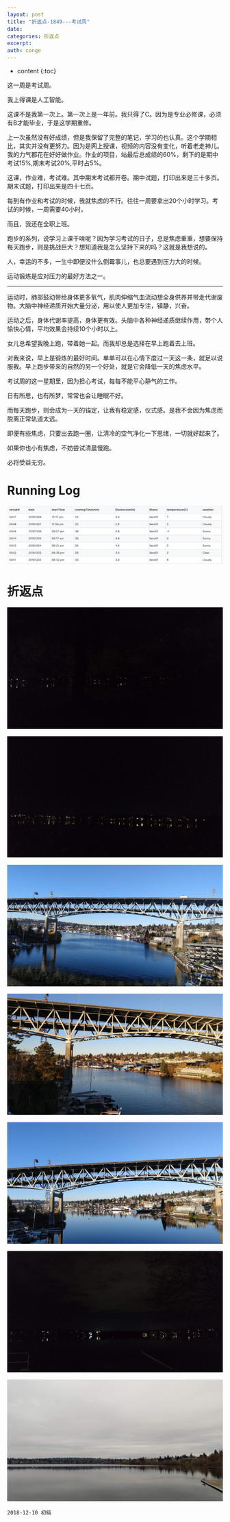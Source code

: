 ```yaml
---
layout: post
title: "折返点-1849---考试周"
date:
categories: 折返点
excerpt:
auth: conge
---
```

* content
{:toc}

这一周是考试周。

我上得课是人工智能。

这课不是我第一次上。第一次上是一年前。我只得了C。因为是专业必修课，必须有B才能毕业，于是这学期重修。

上一次虽然没有好成绩，但是我保留了完整的笔记，学习的也认真。这个学期相比，其实并没有更努力。因为是网上授课，视频的内容没有变化，听着老走神儿。我的力气都花在好好做作业。作业的项目，站最后总成绩的60%，剩下的是期中考试15%,期末考试20%,平时占5%。

这课，作业难，考试难。其中期末考试都开卷。期中试题，打印出来是三十多页。期末试题，打印出来是四十七页。

每到有作业和考试的时候，我就焦虑的不行。往往一周要拿出20个小时学习。考试的时候，一周需要40小时。

而且，我还在全职上班。

跑步的系列，说学习上课干啥呢？因为学习考试的日子，总是焦虑重重，想要保持每天跑步，则是挑战巨大？想知道我是怎么坚持下来的吗？这就是我想说的。

人，幸运的不多，一生中即便没什么倒霉事儿，也总要遇到压力大的时候。

运动锻炼是应对压力的最好方法之一。

----


运动时，肺部鼓动带给身体更多氧气，肌肉伸缩气血流动想全身供养并带走代谢废物。大脑中神经递质开始大量分泌，用以使人更加专注，镇静，兴奋。

运动之后，身体代谢率提高，身体更有效。头脑中各种神经递质继续作用，带个人愉快心情，平均效果会持续10个小时以上。

女儿总希望我晚上跑，带着她一起。而我却总是选择在早上跑着去上班。

对我来说，早上是锻炼的最好时间。单单可以在心情下度过一天这一条，就足以说服我。早上跑步带来的自然的另一个好处，就是它会降低一天的焦虑水平。

考试周的这一星期里，因为担心考试，每每不能平心静气的工作。

日有所思，也有所梦，常常也会让睡眠不好。

而每天跑步，则会成为一天的锚定，让我有稳定感，仪式感。是我不会因为焦虑而脱离正常轨道太远。

即便有些焦虑，只要出去跑一圈，让清冷的空气净化一下思绪，一切就好起来了。

如果你也小有焦虑，不妨尝试清晨慢跑。

必将受益无穷。



# Running Log
![Running Log Week 49 2018](/assets/images/折返点/118382-ad7192bc8a351124.png)

# 折返点
![20181202.jpg](/assets/images/折返点/118382-0d5290c934059188.jpg)

![20181203.jpg](/assets/images/折返点/118382-a99a3d5af08f480a.jpg)

![20181204.jpg](/assets/images/折返点/118382-89ae398da651ab75.jpg)

![20181205.jpg](/assets/images/折返点/118382-d143525655ae5c7a.jpg)

![20181206.jpg](/assets/images/折返点/118382-3a970add86df2af0.jpg)

![20181207.jpg](/assets/images/折返点/118382-be0b96ace13cd4d9.jpg)

![20181208.jpg](/assets/images/折返点/118382-c788914e804585e4.jpg)

```
2018-12-10 初稿
```
